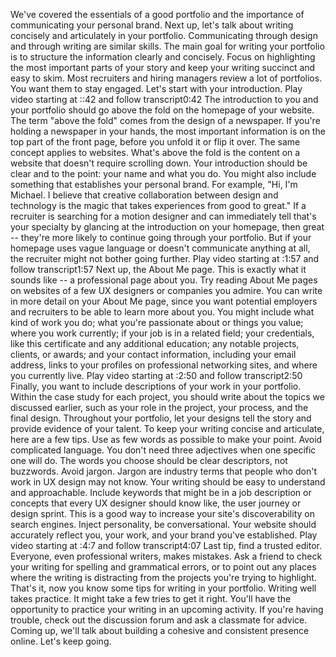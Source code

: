 We've covered the essentials of a good portfolio and the importance of communicating your personal brand. Next up, let's talk about writing concisely and articulately in your portfolio. Communicating through design and through writing are similar skills. The main goal for writing your portfolio is to structure the information clearly and concisely. Focus on highlighting the most important parts of your story and keep your writing succinct and easy to skim. Most recruiters and hiring managers review a lot of portfolios. You want them to stay engaged. Let's start with your introduction.
Play video starting at ::42 and follow transcript0:42
The introduction to you and your portfolio should go above the fold on the homepage of your website. The term "above the fold" comes from the design of a newspaper. If you're holding a newspaper in your hands, the most important information is on the top part of the front page, before you unfold it or flip it over. The same concept applies to websites. What's above the fold is the content on a website that doesn't require scrolling down. Your introduction should be clear and to the point: your name and what you do. You might also include something that establishes your personal brand. For example, "Hi, I'm Michael. I believe that creative collaboration between design and technology is the magic that takes experiences from good to great." If a recruiter is searching for a motion designer and can immediately tell that's your specialty by glancing at the introduction on your homepage, then great -- they're more likely to continue going through your portfolio. But if your homepage uses vague language or doesn't communicate anything at all, the recruiter might not bother going further.
Play video starting at :1:57 and follow transcript1:57
Next up, the About Me page. This is exactly what it sounds like -- a professional page about you. Try reading About Me pages on websites of a few UX designers or companies you admire. You can write in more detail on your About Me page, since you want potential employers and recruiters to be able to learn more about you. You might include what kind of work you do; what you're passionate about or things you value; where you work currently; if your job is in a related field; your credentials, like this certificate and any additional education; any notable projects, clients, or awards; and your contact information, including your email address, links to your profiles on professional networking sites, and where you currently live.
Play video starting at :2:50 and follow transcript2:50
Finally, you want to include descriptions of your work in your portfolio. Within the case study for each project, you should write about the topics we discussed earlier, such as your role in the project, your process, and the final design. Throughout your portfolio, let your designs tell the story and provide evidence of your talent. To keep your writing concise and articulate, here are a few tips. Use as few words as possible to make your point. Avoid complicated language. You don't need three adjectives when one specific one will do. The words you choose should be clear descriptors, not buzzwords. Avoid jargon. Jargon are industry terms that people who don't work in UX design may not know. Your writing should be easy to understand and approachable. Include keywords that might be in a job description or concepts that every UX designer should know like, the user journey or design sprint. This is a good way to increase your site's discoverability on search engines. Inject personality, be conversational. Your website should accurately reflect you, your work, and your brand you've established.
Play video starting at :4:7 and follow transcript4:07
Last tip, find a trusted editor. Everyone, even professional writers, makes mistakes. Ask a friend to check your writing for spelling and grammatical errors, or to point out any places where the writing is distracting from the projects you're trying to highlight. That's it, now you know some tips for writing in your portfolio. Writing well takes practice. It might take a few tries to get it right. You'll have the opportunity to practice your writing in an upcoming activity. If you're having trouble, check out the discussion forum and ask a classmate for advice. Coming up, we'll talk about building a cohesive and consistent presence online. Let's keep going.
